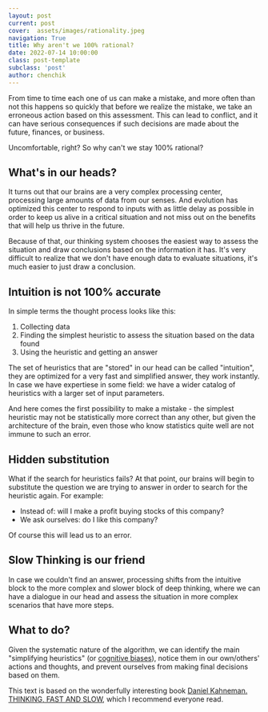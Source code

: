 ```yaml
---
layout: post
current: post
cover:  assets/images/rationality.jpeg
navigation: True
title: Why aren't we 100% rational?
date: 2022-07-14 10:00:00
class: post-template
subclass: 'post'
author: chenchik
---
```


From time to time each one of us can make a mistake, and more often than not this happens so quickly that before we realize the mistake, we take an erroneous action based on this assessment. This can lead to conflict, and it can have serious consequences if such decisions are made about the future, finances, or business.

Uncomfortable, right? So why can't we stay 100% rational? 

## What's in our heads?
It turns out that our brains are a very complex processing center, processing large amounts of data from our senses. And evolution has optimized this center to respond to inputs with as little delay as possible in order to keep us alive in a critical situation and not miss out on the benefits that will help us thrive in the future.

Because of that, our thinking system chooses the easiest way to assess the situation and draw conclusions based on the information it has. It's very difficult to realize that we don't have enough data to evaluate situations, it's much easier to just draw a conclusion. 

## Intuition is not 100% accurate
In simple terms the thought process looks like this:
1. Collecting data
2. Finding the simplest heuristic to assess the situation based on the data found
3. Using the heuristic and getting an answer

The set of heuristics that are "stored" in our head can be called "intuition", they are optimized for a very fast and simplified answer, they work instantly. In case we have expertiese in some field: we have a wider catalog of heuristics with a larger set of input parameters. 

And here comes the first possibility to make a mistake - the simplest heuristic may not be statistically more correct than any other, but given the architecture of the brain, even those who know statistics quite well are not immune to such an error. 

## Hidden substitution 
What if the search for heuristics fails? At that point, our brains will begin to substitute the question we are trying to answer in order to search for the heuristic again. For example:
- Instead of: will I make a profit buying stocks of this company?
- We ask ourselves: do I like this company?

Of course this will lead us to an error. 

## Slow Thinking is our friend
In case we couldn't find an answer, processing shifts from the intuitive block to the more complex and slower block of deep thinking, where we can have a dialogue in our head and assess the situation in more complex scenarios that have more steps.

## What to do?
Given the systematic nature of the algorithm, we can identify the main "simplifying heuristics" (or [cognitive biases](https://en.wikipedia.org/wiki/Cognitive_bias)), notice them in our own/others' actions and thoughts, and prevent ourselves from making final decisions based on them. 

This text is based on the wonderfully interesting book [Daniel Kahneman. THINKING, FAST AND SLOW](https://www.amazon.com/Thinking-Fast-Slow-Daniel-Kahneman/dp/0374533555), which I recommend everyone read.
